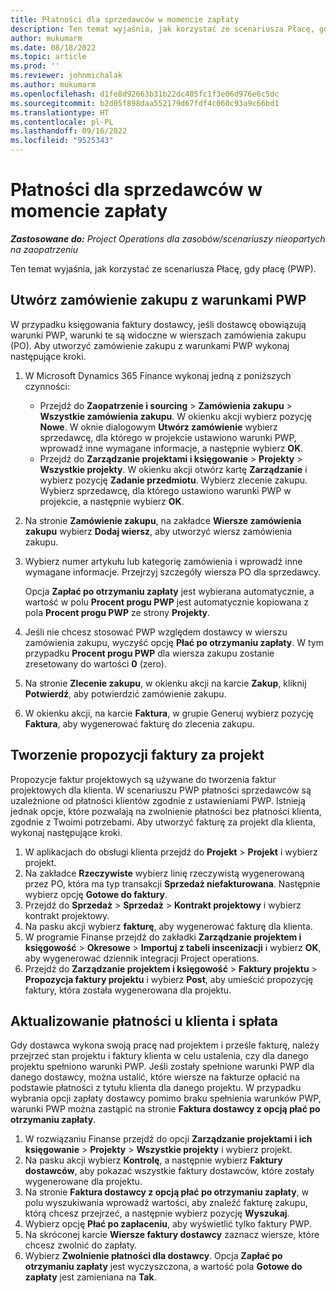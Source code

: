```yaml
---
title: Płatności dla sprzedawców w momencie zapłaty
description: Ten temat wyjaśnia, jak korzystać ze scenariusza Płacę, gdy płacę (PWP).
author: mukumarm
ms.date: 08/18/2022
ms.topic: article
ms.prod: ''
ms.reviewer: johnmichalak
ms.author: mukumarm
ms.openlocfilehash: d1fe8d92663b31b22dc405fc1f3e06d976e6c5dc
ms.sourcegitcommit: b2d05f898daa552179d67fdf4c060c93a9c66bd1
ms.translationtype: HT
ms.contentlocale: pl-PL
ms.lasthandoff: 09/16/2022
ms.locfileid: "9525343"
---
```

# <a name="pay-when-paid-vendor-payments"></a>Płatności dla sprzedawców w momencie zapłaty

_**Zastosowane do:** Project Operations dla zasobów/scenariuszy nieopartych na zaopatrzeniu_

Ten temat wyjaśnia, jak korzystać ze scenariusza Płacę, gdy płacę (PWP).

## <a name="create-a-purchase-order-that-has-pwp-terms"></a>Utwórz zamówienie zakupu z warunkami PWP

W przypadku księgowania faktury dostawcy, jeśli dostawcę obowiązują warunki PWP, warunki te są widoczne w wierszach zamówienia zakupu (PO). Aby utworzyć zamówienie zakupu z warunkami PWP wykonaj następujące kroki.

1. W Microsoft Dynamics 365 Finance wykonaj jedną z poniższych czynności:

    - Przejdź do **Zaopatrzenie i sourcing** \> **Zamówienia zakupu** \> **Wszystkie zamówienia zakupu**. W okienku akcji wybierz pozycję **Nowe**. W oknie dialogowym **Utwórz zamówienie** wybierz sprzedawcę, dla którego w projekcie ustawiono warunki PWP, wprowadź inne wymagane informacje, a następnie wybierz **OK**.
    - Przejdź do **Zarządzanie projektami i księgowanie** \> **Projekty** \> **Wszystkie projekty**. W okienku akcji otwórz kartę **Zarządzanie** i wybierz pozycję **Zadanie przedmiotu**. Wybierz zlecenie zakupu. Wybierz sprzedawcę, dla którego ustawiono warunki PWP w projekcie, a następnie wybierz **OK**.

2. Na stronie **Zamówienie zakupu**, na zakładce **Wiersze zamówienia zakupu** wybierz **Dodaj wiersz**, aby utworzyć wiersz zamówienia zakupu.
3. Wybierz numer artykułu lub kategorię zamówienia i wprowadź inne wymagane informacje. Przejrzyj szczegóły wiersza PO dla sprzedawcy.

    Opcja **Zapłać po otrzymaniu zapłaty** jest wybierana automatycznie, a wartość w polu **Procent progu PWP** jest automatycznie kopiowana z pola **Procent progu PWP** ze strony **Projekty**.

4. Jeśli nie chcesz stosować PWP względem dostawcy w wierszu zamówienia zakupu, wyczyść opcję **Płać po otrzymaniu zapłaty**. W tym przypadku **Procent progu PWP** dla wiersza zakupu zostanie zresetowany do wartości **0** (zero).
5. Na stronie **Zlecenie zakupu**, w okienku akcji na karcie **Zakup**, kliknij **Potwierdź**, aby potwierdzić zamówienie zakupu.
6. W okienku akcji, na karcie **Faktura**, w grupie Generuj wybierz pozycję **Faktura**, aby wygenerować fakturę do zlecenia zakupu.

## <a name="create-a-project-invoice-proposal"></a>Tworzenie propozycji faktury za projekt

Propozycje faktur projektowych są używane do tworzenia faktur projektowych dla klienta. W scenariuszu PWP płatności sprzedawców są uzależnione od płatności klientów zgodnie z ustawieniami PWP. Istnieją jednak opcje, które pozwalają na zwolnienie płatności bez płatności klienta, zgodnie z Twoimi potrzebami. Aby utworzyć fakturę za projekt dla klienta, wykonaj następujące kroki.

1. W aplikacjach do obsługi klienta przejdź do **Projekt** \> **Projekt** i wybierz projekt.
2. Na zakładce **Rzeczywiste** wybierz linię rzeczywistą wygenerowaną przez PO, która ma typ transakcji **Sprzedaż niefakturowana**. Następnie wybierz opcję **Gotowe do faktury**.
3. Przejdź do **Sprzedaż** \> **Sprzedaż** \> **Kontrakt projektowy** i wybierz kontrakt projektowy.
4. Na pasku akcji wybierz **fakturę**, aby wygenerować fakturę dla klienta.
5. W programie Finanse przejdź do zakładki **Zarządzanie projektem i księgowość** \> **Okresowe** \> **Importuj z tabeli inscenizacji** i wybierz **OK**, aby wygenerować dziennik integracji Project operations.
6. Przejdź do **Zarządzanie projektem i księgowość** \> **Faktury projektu** \> **Propozycja faktury projektu** i wybierz **Post**, aby umieścić propozycję faktury, która została wygenerowana dla projektu.

## <a name="update-a-customer-payment-and-pay-the-vendor"></a>Aktualizowanie płatności u klienta i spłata

Gdy dostawca wykona swoją pracę nad projektem i prześle fakturę, należy przejrzeć stan projektu i faktury klienta w celu ustalenia, czy dla danego projektu spełniono warunki PWP. Jeśli zostały spełnione warunki PWP dla danego dostawcy, można ustalić, które wiersze na fakturze opłacić na podstawie płatności z tytułu klienta dla danego projektu. W przypadku wybrania opcji zapłaty dostawcy pomimo braku spełnienia warunków PWP, warunki PWP można zastąpić na stronie **Faktura dostawcy z opcją płać po otrzymaniu zapłaty**.

1. W rozwiązaniu Finanse przejdź do opcji **Zarządzanie projektami i ich księgowanie** \> **Projekty** \> **Wszystkie projekty** i wybierz projekt.
2. Na pasku akcji wybierz **Kontrolę**, a następnie wybierz **Faktury dostawców**, aby pokazać wszystkie faktury dostawców, które zostały wygenerowane dla projektu.
3. Na stronie **Faktura dostawcy z opcją płać po otrzymaniu zapłaty**, w polu wyszukiwania wprowadź wartości, aby znaleźć fakturę zakupu, którą chcesz przejrzeć, a następnie wybierz pozycję **Wyszukaj**.
4. Wybierz opcję **Płać po zapłaceniu**, aby wyświetlić tylko faktury PWP.
5. Na skróconej karcie **Wiersze faktury dostawcy** zaznacz wiersze, które chcesz zwolnić do zapłaty.
6. Wybierz **Zwolnienie płatności dla dostawcy**. Opcja **Zapłać po otrzymaniu zapłaty** jest wyczyszczona, a wartość pola **Gotowe do zapłaty** jest zamieniana na **Tak**.
